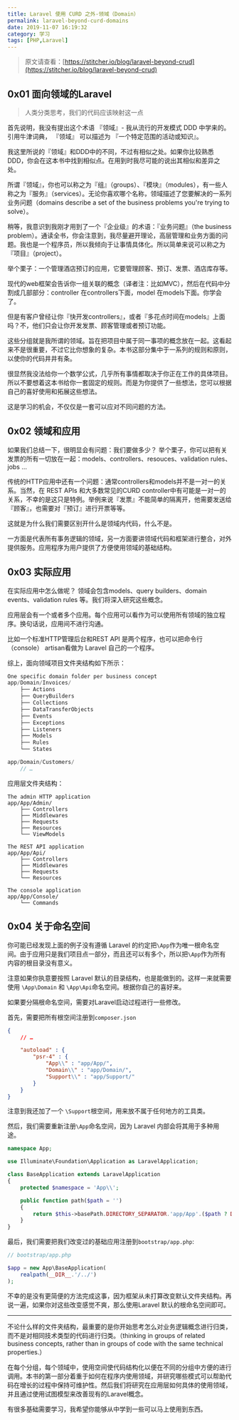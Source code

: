 ```yaml
---
title: Laravel 使用 CURD 之外-领域（Domain）
permalink: laravel-beyond-curd-domains
date: 2019-11-07 16:19:32
category: 学习
tags: [PHP,Laravel]
---
```




> 原文请查看：[https://stitcher.io/blog/laravel-beyond-crud](https://stitcher.io/blog/laravel-beyond-crud)

## 0x01 面向领域的Laravel

> 人类分类思考，我们的代码应该映射这一点

首先说明，我没有提出这个术语 『领域』- 我从流行的开发模式 DDD 中学来的。引用牛津词典， 『领域』 可以描述为 『一个特定范围的活动或知识』。

我这里所说的『领域』和DDD中的不同，不过有相似之处。如果你比较熟悉DDD，你会在这本书中找到相似点。在用到时我尽可能的说出其相似和差异之处。

所谓『领域』，你也可以称之为『组』（groups）、『模块』（modules），有一些人称之为『服务』（services）。无论你喜欢哪个名称，领域描述了您要解决的一系列业务问题（domains describe a set of the business problems you're trying to solve）。

稍等，我意识到我刚才用到了一个『企业级』的术语：『业务问题』（the business problem）。通读全书，你会注意到，我尽量避开理论，高层管理和业务方面的问题。我也是一个程序员，所以我倾向于让事情具体化。所以简单来说可以称之为『项目』（project）。

举个栗子：一个管理酒店预订的应用，它要管理顾客、预订、发票、酒店库存等。

现代的web框架会告诉你一组关联的概念（译者注：比如MVC），然后在代码中分割成几部部分：controller 在controllers下面，model 在models下面。你学会了。

但是有客户曾经让你『快开发controllers』，或者『多花点时间在models』上面吗？不，他们只会让你开发发票、顾客管理或者预订功能。

这些分组就是我所谓的领域。旨在把项目中属于同一事项的概念放在一起。这看起来不是很重要，不过它比你想象的复杂。本书这部分集中于一系列的规则和原则，以使你的代码井井有条。

很显然我没法给你一个数学公式，几乎所有事情都取决于你正在工作的具体项目。所以不要想着这本书给你一套固定的规则。而是为你提供了一些想法，您可以根据自己的喜好使用和拓展这些想法。

这是学习的机会，不仅仅是一套可以应对不同问题的方法。

## 0x02 领域和应用

如果我们总结一下，很明显会有问题：我们要做多少？ 举个栗子，你可以把有关发票的所有一切放在一起：models、controllers、resouces、validation rules、jobs ...

传统的HTTP应用中还有一个问题：通常controllers和models并不是一对一的关系。当然，在 REST APIs 和大多数常见的CURD controller中有可能是一对一的关系，不幸的是这只是特例。举例来说『发票』不能简单的隔离开，他需要发送给『顾客』，也需要对『预订』进行开票等等。

这就是为什么我们需要区别开什么是领域内代码，什么不是。

一方面是代表所有事务逻辑的领域，另一方面要讲领域代码和框架进行整合，对外提供服务。应用程序为用户提供了方便使用领域的基础结构。

## 0x03 实际应用

在实际应用中怎么做呢？ 领域会包含models、query builders、domain events、validation rules 等。我们将深入研究这些概念。

应用层会有一个或者多个应用。每个应用可以看作为可以使用所有领域的独立程序。换句话说，应用间不进行沟通。

比如一个标准HTTP管理后台和REST API 是两个程序，也可以把命令行（console） artisan看做为 Laravel 自己的一个程序。

综上，面向领域项目文件夹结构如下所示：

```php
One specific domain folder per business concept
app/Domain/Invoices/
    ├── Actions
    ├── QueryBuilders
    ├── Collections
    ├── DataTransferObjects
    ├── Events
    ├── Exceptions
    ├── Listeners
    ├── Models
    ├── Rules
    └── States

app/Domain/Customers/
    // …
```



应用层文件夹结构：

```
The admin HTTP application
app/App/Admin/
    ├── Controllers
    ├── Middlewares
    ├── Requests
    ├── Resources
    └── ViewModels

The REST API application
app/App/Api/
    ├── Controllers
    ├── Middlewares
    ├── Requests
    └── Resources

The console application
app/App/Console/
    └── Commands
```

## 0x04 关于命名空间

你可能已经发现上面的例子没有遵循 Laravel 的约定把`\App`作为唯一根命名空间。由于应用只是我们项目点一部分，而且还可以有多个，所以把`\App`作为所有内容的根目录没有意义。

注意如果你执意要按照 Laravel 默认的目录结构，也是能做到的。这样一来就需要使用 `\App\Domain` 和 `\App\Api`命名空间。根据你自己的喜好来。

如果要分隔根命名空间，需要对Laravel启动过程进行一些修改。

首先，需要把所有根空间注册到`composer.json`

```json
{
    // …

    "autoload" : {
        "psr-4" : {
            "App\\" : "app/App/",
            "Domain\\" : "app/Domain/",
            "Support\\" : "app/Support/"
        }
    }
}
```

注意到我还加了一个 `\Support`根空间，用来放不属于任何地方的工具类。

然后，我们需要重新注册`\App`命名空间，因为 Laravel 内部会将其用于多种用途。

```php
namespace App;

use Illuminate\Foundation\Application as LaravelApplication;

class BaseApplication extends LaravelApplication
{
    protected $namespace = 'App\\';

    public function path($path = '')
    {
        return $this->basePath.DIRECTORY_SEPARATOR.'app/App'.($path ? DIRECTORY_SEPARATOR.$path : $path);
    }
}
```

最后，我们需要把我们改变过的基础应用注册到`bootstrap/app.php`:

```php
// bootstrap/app.php

$app = new App\BaseApplication(
    realpath(__DIR__.'/../')
);
```

不幸的是没有更简便的方法完成这事，因为框架从未打算改变默认文件夹结构。再说一遍，如果你对这些改变感觉不爽，那么使用Laravel 默认的根命名空间即可。

---

不论什么样的文件夹结构，最重要的是你开始思考怎么对业务逻辑概念进行归类，而不是对相同技术类型的代码进行归类。（thinking in groups of related business concepts, rather than in groups of code with the same technical properties.）

在每个分组，每个领域中，使用空间使代码结构化以便在不同的分组中方便的进行调用。本书的第一部分着重于如何在程序内使用领域，并研究哪些模式可以帮助代码在增长的过程中保持可维护性。然后我们将研究在应用层如何具体的使用领域，并且通过使用试图模型来改善现有的Laravel概念。

有很多基础需要学习，我希望你能够从中学到一些可以马上使用到东西。